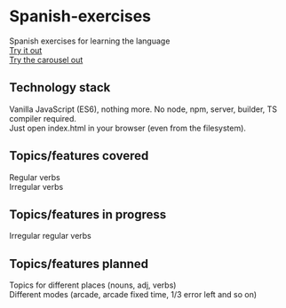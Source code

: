 # Spanish-exercises
Spanish exercises for learning the language  
[Try it out](http://cosmodream.ga/Spanish-exercises/)  
[Try the carousel out](http://cosmodream.ga/Spanish-exercises/slideshow)
## Technology stack
Vanilla JavaScript (ES6), nothing more. No node, npm, server, builder, TS compiler required.  
Just open index.html in your browser (even from the filesystem).
## Topics/features covered
Regular verbs  
Irregular verbs  
## Topics/features in progress
Irregular regular verbs  
## Topics/features planned
Topics for different places (nouns, adj, verbs)  
Different modes (arcade, arcade fixed time, 1/3 error left and so on)
